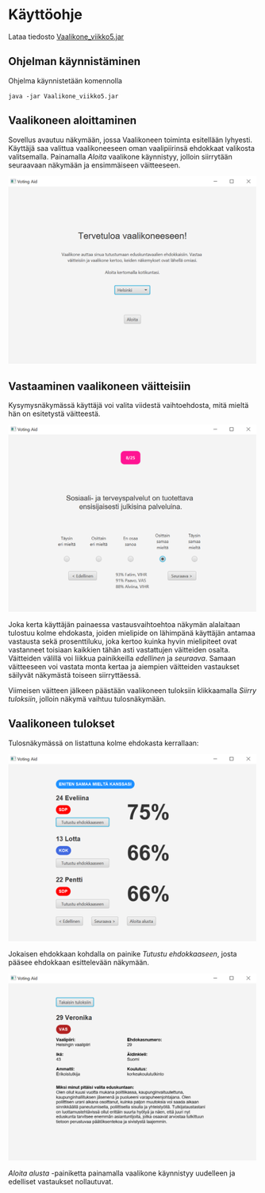 # Käyttöohje

Lataa tiedosto [Vaalikone_viikko5.jar](https://github.com/mlkulmala/ot-harjoitustyo/releases/download/viikko5/Vaalikone_viikko5.jar)

## Ohjelman käynnistäminen

Ohjelma käynnistetään komennolla
```
java -jar Vaalikone_viikko5.jar
```

## Vaalikoneen aloittaminen

Sovellus avautuu näkymään, jossa Vaalikoneen toiminta esitellään lyhyesti. Käyttäjä saa valittua
vaalikoneeseen oman vaalipiirinsä ehdokkaat valikosta valitsemalla. Painamalla *Aloita* vaalikone 
käynnistyy, jolloin siirrytään seuraavaan näkymään ja ensimmäiseen väitteeseen.

<img src="https://raw.githubusercontent.com/mlkulmala/ot-harjoitustyo/master/Vaalikone/dokumentaatio/kuvat/welcomeView2.png" width="500">

## Vastaaminen vaalikoneen väitteisiin

Kysymysnäkymässä käyttäjä voi valita viidestä vaihtoehdosta, mitä mieltä hän on esitetystä väitteestä.

<img src="https://raw.githubusercontent.com/mlkulmala/ot-harjoitustyo/master/Vaalikone/dokumentaatio/kuvat/questionView.png" width="500">

Joka kerta käyttäjän painaessa vastausvaihtoehtoa näkymän alalaitaan tulostuu kolme ehdokasta, joiden mielipide on
lähimpänä käyttäjän antamaa vastausta sekä prosenttiluku, joka kertoo kuinka hyvin mielipiteet ovat vastanneet toisiaan kaikkien tähän asti vastattujen väitteiden osalta. Väitteiden välillä voi liikkua painikkeilla *edellinen* ja 
*seuraava*. Samaan väitteeseen voi vastata monta kertaa ja aiempien väitteiden vastaukset säilyvät näkymästä toiseen siirryttäessä.

Viimeisen väitteen jälkeen päästään vaalikoneen tuloksiin klikkaamalla *Siirry tuloksiin*, jolloin
näkymä vaihtuu tulosnäkymään.

## Vaalikoneen tulokset

Tulosnäkymässä on listattuna kolme ehdokasta kerrallaan:

<img src="https://raw.githubusercontent.com/mlkulmala/ot-harjoitustyo/master/Vaalikone/dokumentaatio/kuvat/resultsView.png" width="500">

Jokaisen ehdokkaan kohdalla on painike *Tutustu ehdokkaaseen*, josta pääsee ehdokkaan esittelevään näkymään.

<img src="https://raw.githubusercontent.com/mlkulmala/ot-harjoitustyo/master/Vaalikone/dokumentaatio/kuvat/candidateView.png" width="500">

*Aloita alusta* -painiketta painamalla vaalikone käynnistyy uudelleen ja edelliset vastaukset nollautuvat.

